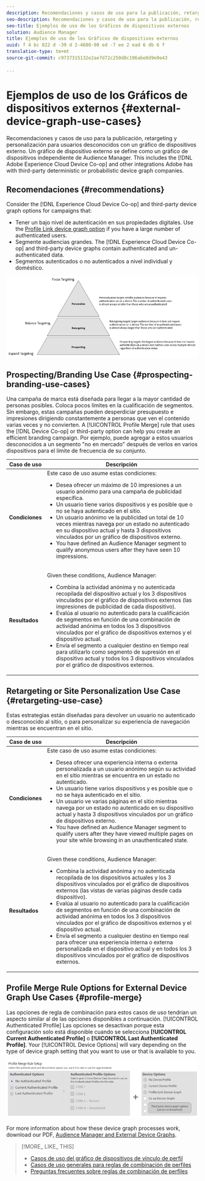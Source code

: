 ```yaml
---
description: Recomendaciones y casos de uso para la publicación, retargeting y personalización para usuarios desconocidos con un gráfico de dispositivos externo. Un gráfico de dispositivo externo se define como un gráfico de dispositivos independiente de Audience Manager. Esto incluye Adobe Experience Cloud Device Co-op y otras integraciones que Adobe tiene con empresas de gráficos de dispositivos probabilísticos o probabilísticos de terceros.
seo-description: Recomendaciones y casos de uso para la publicación, retargeting y personalización para usuarios desconocidos con un gráfico de dispositivos externo. Un gráfico de dispositivo externo se define como un gráfico de dispositivos independiente de Audience Manager. Esto incluye Adobe Experience Cloud Device Co-op y otras integraciones que Adobe tiene con empresas de gráficos de dispositivos probabilísticos o probabilísticos de terceros.
seo-title: Ejemplos de uso de los Gráficos de dispositivos externos
solution: Audience Manager
title: Ejemplos de uso de los Gráficos de dispositivos externos
uuid: f 4 bc 822 d -39 d 2-4680-90 ed -7 ee 2 ead 6 db 6 f
translation-type: tm+mt
source-git-commit: c9737315132e2ae7d72c250d8c196abe8d9e0e43

---
```



# Ejemplos de uso de los Gráficos de dispositivos externos {#external-device-graph-use-cases}

Recomendaciones y casos de uso para la publicación, retargeting y personalización para usuarios desconocidos con un gráfico de dispositivos externo. Un gráfico de dispositivo externo se define como un gráfico de dispositivos independiente de Audience Manager. This includes the [!DNL Adobe Experience Cloud Device Co-op] and other integrations Adobe has with third-party deterministic or probabilistic device graph companies.

## Recomendaciones {#recommendations}

Consider the [!DNL Experience Cloud Device Co-op] and third-party device graph options for campaigns that:

* Tener un bajo nivel de autenticación en sus propiedades digitales. Use the [Profile Link device graph option](../../features/profile-merge-rules/merge-rule-definitions.md#device-options) if you have a large number of authenticated users.
* Segmente audiencias grandes. The [!DNL Experience Cloud Device Co-op] and third-party device graphs contain authenticated and un-authenticated data.
* Segmentos autenticados o no autenticados a nivel individual y doméstico.

![](assets/merge-rule-triangle1.png)

## Prospecting/Branding Use Case {#prospecting-branding-use-cases}

Una campaña de marca está diseñada para llegar a la mayor cantidad de personas posibles. Coloca pocos límites en la cualificación de segmentos. Sin embargo, estas campañas pueden desperdiciar presupuesto e impresiones dirigiendo constantemente a personas que ven el contenido varias veces y no convierten. A [!UICONTROL Profile Merge] rule that uses the [!DNL Device Co-op] or third-party option can help you create an efficient branding campaign. Por ejemplo, puede agregar a estos usuarios desconocidos a un segmento "no en mercado" después de verlos en varios dispositivos para el límite de frecuencia de su conjunto.

<table id="table_00F6EED172574E80A38CADA8A92A23B1"> 
 <thead> 
  <tr> 
   <th colname="col1" class="entry"> Caso de uso </th> 
   <th colname="col2" class="entry"> Descripción </th> 
  </tr> 
 </thead>
 <tbody> 
  <tr> 
   <td colname="col1"> <p> <b>Condiciones</b> </p> </td> 
   <td colname="col2">Este caso de uso asume estas condiciones: <p> 
     <ul id="ul_F5CA7EE525774F7EBA5FBB5F94E4EDC8"> 
      <li id="li_81AE304924724146A24FAB5B6533AD8E">Desea ofrecer un máximo de 10 impresiones a un usuario anónimo para una campaña de publicidad específica. </li> 
      <li id="li_E371F989735245B0B82433DE240D56D0">Un usuario tiene varios dispositivos y es posible que o no se haya autenticado en el sitio. </li> 
      <li id="li_9231ABE15CA249E6B79D8BF0E511FD33">Un usuario anónimo ve la publicidad un total de 10 veces mientras navega por un estado no autenticado en su dispositivo actual y hasta 3 dispositivos vinculados por un gráfico de dispositivos externo. </li> 
      <li id="li_8C276C07019C49EFA3A0D0D54CF73C31">You have defined an <span class="keyword"> Audience Manager</span> segment to qualify anonymous users after they have seen 10 impressions. </li> 
     </ul> </p> </td> 
  </tr> 
  <tr> 
   <td colname="col1"> <p> <b>Resultados</b> </p> </td> 
   <td colname="col2"> <p>Given these conditions, <span class="keyword"> Audience Manager</span>: </p> <p> 
     <ul id="ul_8E988B1005324526BC6DC6637BBACCFB"> 
      <li id="li_C9DD546754914BACB8F4C92C7D4ED70E">Combina la actividad anónima y no autenticada recopilada del dispositivo actual y los 3 dispositivos vinculados por el gráfico de dispositivos externos (las impresiones de publicidad de cada dispositivo). </li> 
      <li id="li_FB55CB9116074525BA30FF062D1136AE">Evalúa al usuario no autenticado para la cualificación de segmentos en función de una combinación de actividad anónima en todos los 3 dispositivos vinculados por el gráfico de dispositivos externos y el dispositivo actual. </li> 
      <li id="li_B28EB32F718145A7ABBDAC0AF75E2AFC">Envía el segmento a cualquier destino en tiempo real para utilizarlo como segmento de supresión en el dispositivo actual y todos los 3 dispositivos vinculados por el gráfico de dispositivos externos. </li> 
     </ul> </p> </td> 
  </tr> 
 </tbody> 
</table>

## Retargeting or Site Personalization Use Case {#retargeting-use-case}

Estas estrategias están diseñadas para devolver un usuario no autenticado o desconocido al sitio, o para personalizar su experiencia de navegación mientras se encuentran en el sitio.

<table id="table_0EE2052AA3E744B3B76036FC06B5A453"> 
 <thead> 
  <tr> 
   <th colname="col1" class="entry"> Caso de uso </th> 
   <th colname="col2" class="entry"> Descripción </th> 
  </tr> 
 </thead>
 <tbody> 
  <tr> 
   <td colname="col1"> <p> <b>Condiciones</b> </p> </td> 
   <td colname="col2">Este caso de uso asume estas condiciones: <p> 
     <ul id="ul_FD0B869B4AF3453FAEC9BA3A45ABF039"> 
      <li id="li_8E30BAED42E94AB3B81FCB1C7464E5FC">Desea ofrecer una experiencia interna o externa personalizada a un usuario anónimo según su actividad en el sitio mientras se encuentra en un estado no autenticado. </li> 
      <li id="li_3DBE53BA94324F1BA1C52A37AD4E426C">Un usuario tiene varios dispositivos y es posible que o no se haya autenticado en el sitio. </li> 
      <li id="li_F867AFBDC1A54CD6A68AB0EC196E27C9">Un usuario ve varias páginas en el sitio mientras navega por un estado no autenticado en su dispositivo actual y hasta 3 dispositivos vinculados por un gráfico de dispositivos externo. </li> 
      <li id="li_7E35D77949CE4E69BD51655AA4C40BEE">You have defined an <span class="keyword"> Audience Manager</span> segment to qualify users after they have viewed multiple pages on your site while browsing in an unauthenticated state. </li> 
     </ul> </p> </td> 
  </tr> 
  <tr> 
   <td colname="col1"> <p> <b>Resultados</b> </p> </td> 
   <td colname="col2"> <p>Given these conditions, <span class="wintitle"> Audience Manager</span>: </p> <p> 
     <ul id="ul_301339426B0643B295DC5B17E1939CFB"> 
      <li id="li_7E8BC3B179804F4A929497DE81E76911">Combina la actividad anónima y no autenticada recopilada de los dispositivos actuales y los 3 dispositivos vinculados por el gráfico de dispositivos externos (las vistas de varias páginas desde cada dispositivo). </li> 
      <li id="li_803EFD58AA124A5BBC8279C4DC695544">Evalúa al usuario no autenticado para la cualificación de segmentos en función de una combinación de actividad anónima en todos los 3 dispositivos vinculados por el gráfico de dispositivos externos y el dispositivo actual. </li> 
      <li id="li_98D749268CC5456CBC9CF3BF5EB91BA8">Envía el segmento a cualquier destino en tiempo real para ofrecer una experiencia interna o externa personalizada en el dispositivo actual y en todos los 3 dispositivos vinculados por el gráfico de dispositivos externos. </li>
     </ul> </p> </td>
  </tr>
 </tbody>
</table>

## Profile Merge Rule Options for External Device Graph Use Cases {#profile-merge}

Las opciones de regla de combinación para estos casos de uso tendrían un aspecto similar al de las opciones disponibles a continuación. [!UICONTROL Authenticated Profile] Las opciones se desactivan porque esta configuración solo está disponible cuando se selecciona **[!UICONTROL Current Authenticated Profile]** o **[!UICONTROL Last Authenticated Profile]**. Your [!UICONTROL Device Options] will vary depending on the type of device graph setting that you want to use or that is available to you.

![](assets/merge-rules-external.png)

For more information about how these device graph processes work, download our PDF, [Audience Manager and External Device Graphs](https://marketing.adobe.com/resources/help/en_US/aam/downloads/AAM_Device_Graphs.pdf).

>[!MORE_ LIKE_ THIS]
>
>* [Casos de uso del gráfico de dispositivos de vínculo de perfil](../../features/profile-merge-rules/profile-link-use-case.md)
>* [Casos de uso generales para reglas de combinación de perfiles](../../features/profile-merge-rules/merge-rule-targeting-options.md)
>* [Preguntas frecuentes sobre reglas de combinación de perfiles](../../faq/faq-profile-merge.md)

